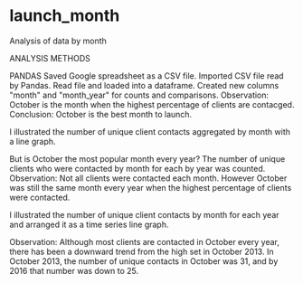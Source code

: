 # launch_month
Analysis of data by month

ANALYSIS METHODS

PANDAS
Saved Google spreadsheet as a CSV file.
Imported CSV file read by Pandas.
Read file and loaded into a dataframe.
Created new columns "month" and "month_year" for counts and comparisons.
Observation: October is the month when the highest percentage of clients are contacged.
Conclusion: October is the best month to launch.

I illustrated the number of unique client contacts aggregated by month with a line graph.

But is October the most popular month every year? 
The number of unique clients who were contacted by month for each by year was counted.
Observation: Not all clients were contacted each month. However October was still the same 
month every year when the highest percentage of clients were contacted. 

I illustrated the number of unique client contacts by month for each year and arranged it as 
a time series line graph.

Observation: Although most clients are contacted in October every year, there has been a 
downward trend from the high set in October 2013. In October 2013, the number of unique
contacts in October was 31, and by 2016 that number was down to 25. 
